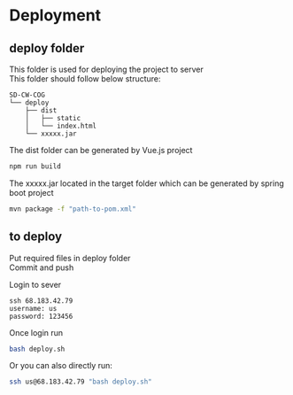 # Deployment
## deploy folder
This folder is used for deploying the project to server\
This folder should follow below structure:
 
```
SD-CW-COG
└── deploy
    ├── dist
    │   ├── static
    │   └── index.html
    └── xxxxx.jar

```
The dist folder can be generated by Vue.js project
```bash
npm run build
```
The xxxxx.jar located in the target folder which can be generated by spring boot project
```bash
mvn package -f "path-to-pom.xml"
```
## to deploy
Put required files in deploy folder\
Commit and push

Login to sever
```
ssh 68.183.42.79
username: us
password: 123456
```
Once login run 
```bash
bash deploy.sh
```
Or you can also directly run:
```bash
ssh us@68.183.42.79 "bash deploy.sh"
```